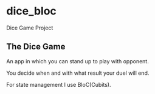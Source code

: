 # dice_bloc

Dice Game Project

## The Dice Game

An app in which you can stand up to play with opponent. 

You decide when and with what result your duel will end.

For state management I use BloC(Cubits).



